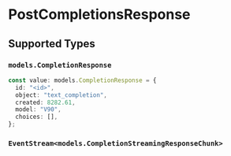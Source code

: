 # PostCompletionsResponse


## Supported Types

### `models.CompletionResponse`

```typescript
const value: models.CompletionResponse = {
  id: "<id>",
  object: "text_completion",
  created: 8282.61,
  model: "V90",
  choices: [],
};
```

### `EventStream<models.CompletionStreamingResponseChunk>`

